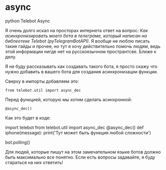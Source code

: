 # async
python Telebot Async

Я очень долго искал на просторах интернета ответ на вопрос: *Как асинхронизировать моего бота в телеграме, который написан на библеотеке Telebot (pyTelegramBotAPI)*. Я вообще не люблю писать такие гайды и прочее, но тут я хочу действительно помочь людям, ведь этой информации нигде нет на русскоязычном пространтсве. Ближе к делу.

Я не буду рассказывать как создавать такого бота, я просто скажу что нужно добавить в вашего бота для создания асинхронизации функции.

Сверху в импорты добавляем это:

`from telebot.util import async_dec`



Перед функцией, которую мы хотим сделать асинхронной:

`@async_dec()`



Как это будет в коде:

import telebot
from telebot.util import async_dec
@async_dec()
def iphone(message):
    print('Тут может быть функция любой сложности')
       
bot.polling()

Для людей, которые пишут на этом замечательном языке ботов должно быть максимально все понятно. Если есть вопросы задавайте, я буду стараться на них ответить!
